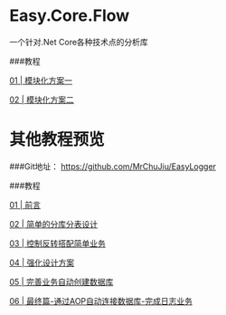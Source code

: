 # Easy.Core.Flow

一个针对.Net Core各种技术点的分析库

###教程

[01 |  模块化方案一](https://www.cnblogs.com/MrChuJiu/p/13689123.html)

[02 |  模块化方案二](https://www.cnblogs.com/MrChuJiu/p/13708035.html)



# 其他教程预览 

###Git地址： https://github.com/MrChuJiu/EasyLogger

###教程

[01 |  前言](https://www.cnblogs.com/HDONG/p/13517146.html)

[02 |  简单的分库分表设计](https://www.cnblogs.com/HDONG/p/13517207.html)

[03 |  控制反转搭配简单业务](https://www.cnblogs.com/HDONG/p/13527308.html)

[04 |  强化设计方案](https://www.cnblogs.com/HDONG/p/13539186.html)

[05 |  完善业务自动创建数据库](https://www.cnblogs.com/HDONG/p/13552014.html)

[06 |  最终篇-通过AOP自动连接数据库-完成日志业务](https://www.cnblogs.com/HDONG/p/13575511.html)


